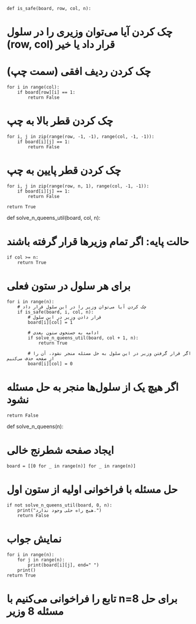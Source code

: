 `def is_safe(board, row, col, n):`

# چک کردن آیا می‌توان وزیری را در سلول (row, col) قرار داد یا خیر
# چک کردن ردیف افقی (سمت چپ)
    for i in range(col):
        if board[row][i] == 1:
            return False

# چک کردن قطر بالا به چپ
    for i, j in zip(range(row, -1, -1), range(col, -1, -1)):
        if board[i][j] == 1:
            return False

# چک کردن قطر پایین به چپ
    for i, j in zip(range(row, n, 1), range(col, -1, -1)):
        if board[i][j] == 1:
            return False

    return True

def solve_n_queens_util(board, col, n):

# حالت پایه: اگر تمام وزیرها قرار گرفته باشند
    if col >= n:
        return True

# برای هر سلول در ستون فعلی
    for i in range(n):
        # چک کردن آیا می‌توان وزیر را در این سلول قرار داد
        if is_safe(board, i, col, n):
            # قرار دادن وزیر در این سلول
            board[i][col] = 1

            # ادامه به جستجوی ستون بعدی
            if solve_n_queens_util(board, col + 1, n):
                return True

            # اگر قرار گرفتن وزیر در این سلول به حل مسئله منجر نشود، آن را از صفحه حذف می‌کنیم
            board[i][col] = 0

# اگر هیچ یک از سلول‌ها منجر به حل مسئله نشود
    return False

def solve_n_queens(n):
# ایجاد صفحه شطرنج خالی
    board = [[0 for _ in range(n)] for _ in range(n)]

# حل مسئله با فراخوانی اولیه از ستون اول
    if not solve_n_queens_util(board, 0, n):
        print("هیچ راه حلی وجود ندارد.")
        return False

# نمایش جواب
    for i in range(n):
        for j in range(n):
            print(board[i][j], end=" ")
        print()
    return True

# تابع را فراخوانی می‌کنیم با n=8 برای حل مسئله 8 وزیر








